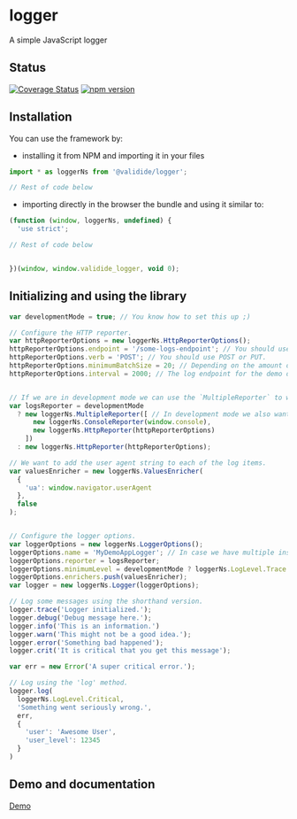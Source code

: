 # logger
A simple JavaScript logger

## Status
[![Coverage Status](https://coveralls.io/repos/github/validide/logger/badge.svg?branch=main)](https://coveralls.io/github/validide/logger?branch=main)
[![npm version](https://img.shields.io/npm/v/@validide/logger)](https://www.npmjs.com/package/@validide/logger)

## Installation
You can use the framework by:
- installing it from NPM and importing it in your files

``` javascript
import * as loggerNs from '@validide/logger';

// Rest of code below

```


- importing directly in the browser the bundle and using it similar to:

``` javascript
(function (window, loggerNs, undefined) {
  'use strict';

// Rest of code below


})(window, window.validide_logger, void 0);
```

## Initializing and using the library

``` javascript
var developmentMode = true; // You know how to set this up ;)

// Configure the HTTP reporter.
var httpReporterOptions = new loggerNs.HttpReporterOptions();
httpReporterOptions.endpoint = '/some-logs-endpoint'; // You should use a working endpoint.
httpReporterOptions.verb = 'POST'; // You should use POST or PUT.
httpReporterOptions.minimumBatchSize = 20; // Depending on the amount of data and latency chose an appropriate value.
httpReporterOptions.interval = 2000; // The log endpoint for the demo does not work so we delay re-trying.


// If we are in development mode we can use the `MultipleReporter` to wrap the HTTP reporter and the console reporter.
var logsReporter = developmentMode
  ? new loggerNs.MultipleReporter([ // In development mode we also want to log to the console.
      new loggerNs.ConsoleReporter(window.console),
      new loggerNs.HttpReporter(httpReporterOptions)
    ])
  : new loggerNs.HttpReporter(httpReporterOptions);

// We want to add the user agent string to each of the log items.
var valuesEnricher = new loggerNs.ValuesEnricher(
  {
    'ua': window.navigator.userAgent
  },
  false
);


// Configure the logger options.
var loggerOptions = new loggerNs.LoggerOptions();
loggerOptions.name = 'MyDemoAppLogger'; // In case we have multiple instances of loggers we can give each a different name.
loggerOptions.reporter = logsReporter;
loggerOptions.minimumLevel = developmentMode ? loggerNs.LogLevel.Trace : loggerNs.LogLevel.Warning; // The minimum level we should log.
loggerOptions.enrichers.push(valuesEnricher);
var logger = new loggerNs.Logger(loggerOptions);

// Log some messages using the shorthand version.
logger.trace('Logger initialized.');
logger.debug('Debug message here.');
logger.info('This is an information.')
logger.warn('This might not be a good idea.');
logger.error('Something bad happened');
logger.crit('It is critical that you get this message');

var err = new Error('A super critical error.');

// Log using the 'log' method.
logger.log(
  loggerNs.LogLevel.Critical,
  'Something went seriously wrong.',
  err,
  {
    'user': 'Awesome User',
    'user_level': 12345
  }
)
```

## Demo and documentation
[Demo](https://validide.github.io/logger/demo/)
